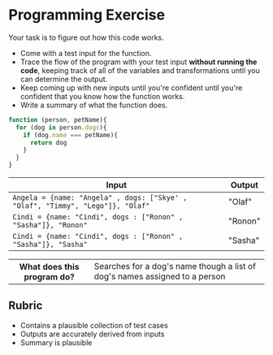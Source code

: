 # Programming Exercise

Your task is to figure out how this code works.

* Come with a test input for the function.
* Trace the flow of the program with your test input **without running the code**, keeping track of all of the variables and transformations until you can determine the output.
* Keep coming up with new inputs until you're confident until you're confident that you know how the function works.
* Write a summary of what the function does.

```js
function (person, petName){
  for (dog in person.dogs){
    if (dog.name === petName){
      return dog
    }
  }
}
```

| Input | Output |
| ----- | ------ |
|   `Angela = {name: "Angela" , dogs: ["Skye' , "Olaf", "Timmy", "Lego"]}, "Olaf"`    |    "Olaf"    | 
|   `Cindi = {name: "Cindi", dogs : ["Ronon" , "Sasha"]}, "Ronon"`  |   "Ronon"     | 
|   `Cindi = {name: "Cindi", dogs : ["Ronon" , "Sasha"]}, "Sasha"`    |    "Sasha"    | 

<table>
  <tr>
    <th>What does this program do?</th>
    <td>Searches for a dog's name though a list of dog's names assigned to a person</td>
  </tr>
</table>

## Rubric

* Contains a plausible collection of test cases
* Outputs are accurately derived from inputs
* Summary is plausible
